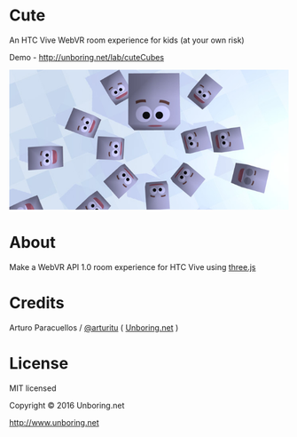 # Cute
An HTC Vive WebVR room experience for kids (at your own risk)

Demo - http://unboring.net/lab/cuteCubes


[![Cute cubes for HTC Vive](/assets/share.jpg)](http://unboring.net/lab/cuteCubes)
# About

Make a WebVR API 1.0 room experience for HTC Vive using [three.js](http://www.threejs.org)

# Credits

Arturo Paracuellos / [@arturitu](http://twitter.com/arturitu) ( [Unboring.net](http://www.unboring.net) )

License
=======

MIT licensed

Copyright © 2016 Unboring.net

http://www.unboring.net
